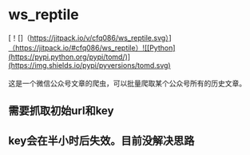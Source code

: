 # ws_reptile
[！[]（https://jitpack.io/v/cfq086/ws_reptile.svg）]（https://jitpack.io/#cfq086/ws_reptile）![[Python](https://pypi.python.org/pypi/tomd/)](https://img.shields.io/pypi/pyversions/tomd.svg)
<br/><br/>
这是一个微信公众号文章的爬虫，可以批量爬取某个公众号所有的历史文章。

## 需要抓取初始url和key
## key会在半小时后失效。目前没解决思路
